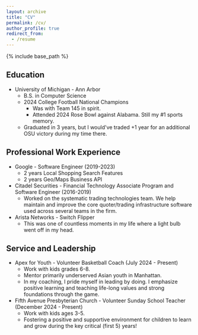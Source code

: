 ```yaml
---
layout: archive
title: "CV"
permalink: /cv/
author_profile: true
redirect_from:
  - /resume
---
```


{% include base_path %}

## Education
* University of Michigan - Ann Arbor
  *	B.S. in Computer Science
  * 2024 College Football National Champions
    * Was with Team 145 in spirit.
    * Attended 2024 Rose Bowl against Alabama. Still my #1 sports memory.
  * Graduated in 3 years, but I would've traded +1 year for an additional OSU victory during my time there.

## Professional Work Experience
* Google - Software Engineer (2019-2023)
  * 2 years Local Shopping Search Features
  * 2 years Geo/Maps Business API
* Citadel Securities - Financial Technology Associate Program and Software Engineer (2016-2019)
  * Worked on the systematic trading technologies team. We help maintain and improve the core quoter/trading infrastructure software used across several teams in the firm.
* Arista Networks - Switch Flipper
  * This was one of countless moments in my life where a light bulb went off in my head.

## Service and Leadership
* Apex for Youth - Volunteer Basketball Coach (July 2024 - Present)  
  * Work with kids grades 6-8.
  * Mentor primarily underserved Asian youth in Manhattan.
  * In my coaching, I pride myself in leading by doing. I emphasize positive learning and teaching life-long values and strong foundations through the game.
* Fifth Avenue Presbyterian Church - Volunteer Sunday School Teacher (December 2024 - Present)
  * Work with kids ages 3-5.
  * Fostering a positive and supportive environment for children to learn and grow during the key critical (first 5) years!
